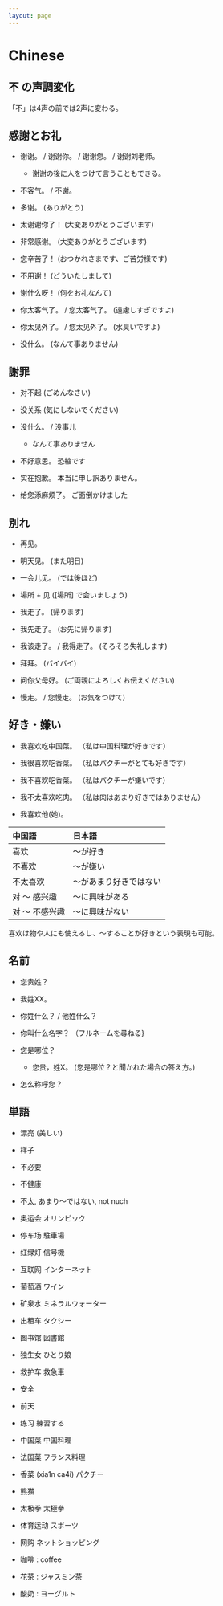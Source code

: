 ```yaml
---
layout: page
---
```


# Chinese

## 不 の声調変化

「不」は4声の前では2声に変わる。

## 感謝とお礼

* 谢谢。 / 谢谢你。 / 谢谢您。 / 谢谢刘老师。
    * 谢谢の後に人をつけて言うこともできる。
* 不客气。 / 不谢。

* 多谢。 (ありがとう)
* 太谢谢你了！  (大変ありがとうございます)
* 非常感谢。 (大変ありがとうございます)
* 您辛苦了！ (おつかれさまです、ご苦労様です)

* 不用谢！ (どういたしまして)
* 谢什么呀！ (何をお礼なんて)
* 你太客气了。 / 您太客气了。 (遠慮しすぎですよ)
* 你太见外了。 / 您太见外了。 (水臭いですよ)
* 没什么。 (なんて事ありません)

## 謝罪

* 对不起 (ごめんなさい)
* 没关系 (気にしないでください)

* 没什么。 / 没事儿
    * なんて事ありません

* 不好意思。 恐縮です
* 实在抱歉。 本当に申し訳ありません。
* 给您添麻烦了。 ご面倒かけました

## 別れ

* 再见。
* 明天见。 (また明日)

* 一会儿见。 (では後ほど)
* 場所 + 见 (\[場所\] で会いましょう)

* 我走了。 (帰ります)
* 我先走了。 (お先に帰ります)
* 我该走了。 / 我得走了。 (そろそろ失礼します)
* 拜拜。 (バイバイ)

* 问你父母好。 (ご両親によろしくお伝えください)
* 慢走。 / 您慢走。 (お気をつけて)

## 好き・嫌い

* 我喜欢吃中国菜。 （私は中国料理が好きです）

* 我很喜欢吃香菜。 （私はパクチーがとても好きです）
* 我不喜欢吃香菜。 （私はパクチーが嫌いです）
* 我不太喜欢吃肉。 （私は肉はあまり好きではありません）

* 我喜欢他(她)。

| 中国語 | 日本語 |
|:--|:--|
| 喜欢 | 〜が好き |
| 不喜欢 | 〜が嫌い |
| 不太喜欢 | 〜があまり好きではない |
| 对 〜 感兴趣 | 〜に興味がある |
| 对 〜 不感兴趣 | 〜に興味がない |

喜欢は物や人にも使えるし、〜することが好きという表現も可能。

## 名前

* 您贵姓？
* 我姓XX。

* 你姓什么？  / 他姓什么？
* 你叫什么名字？ （フルネームを尋ねる}
* 您是哪位？
    * 您贵，姓X。 (您是哪位？と聞かれた場合の答え方。)
* 怎么称呼您？

## 単語

* 漂亮 (美しい)
* 样子
* 不必要
* 不健康 
* 不太, あまり〜ではない, not nuch

* 奥运会 オリンピック
* 停车场 駐車場
* 红绿灯 信号機
* 互联网 インターネット
* 葡萄酒 ワイン
* 矿泉水 ミネラルウォーター
* 出租车 タクシー
* 图书馆 図書館
* 独生女 ひとり娘
* 救护车 救急車
* 安全
* 前天
* 练习 練習する

* 中国菜 中国料理
* 法国菜 フランス料理
* 香菜 (xia1n ca4i) パクチー
* 熊猫
* 太极拳 太極拳
* 体育运动 スポーツ
* 网购 ネットショッピング

* 咖啡 : coffee
* 花茶 : ジャスミン茶
* 酸奶 : ヨーグルト
